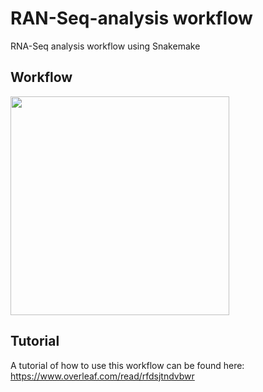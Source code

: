 # RAN-Seq-analysis workflow
RNA-Seq analysis workflow using Snakemake
## Workflow
<img src="https://github.com/zhxiaokang/RNA-Seq-analysis/blob/master/workflow/workflow_chart.png" width="350">

## Tutorial
A tutorial of how to use this workflow can be found here: https://www.overleaf.com/read/rfdsjtndvbwr
